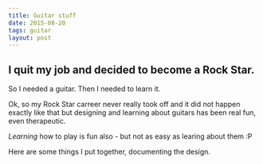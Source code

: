 ```yaml
---
title: Guitar stuff
date: 2015-08-20
tags: guitar
layout: post
---
```



## I quit my job and decided to become a Rock Star. 

So I needed a guitar. Then I needed to learn it.

Ok, so my Rock Star carreer never really took off and it did not happen exactly like that but designing and learning about guitars has been real fun, even therapeutic.

_Learning_ how to play is fun also - but not as easy as learing about them :P

Here are some things I put together, documenting the design.





